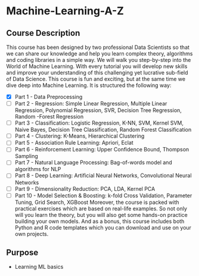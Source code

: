 # Machine-Learning-A-Z
## Course Description

This course has been designed by two professional Data Scientists so that we can share our knowledge and help you learn complex theory, algorithms and coding libraries in a simple way.
We will walk you step-by-step into the World of Machine Learning. With every tutorial you will develop new skills and improve your understanding of this challenging yet lucrative sub-field of Data Science.
This course is fun and exciting, but at the same time we dive deep into Machine Learning. It is structured the following way:
- [x] Part 1 - Data Preprocessing
- [ ] Part 2 - Regression: Simple Linear Regression, Multiple Linear Regression, Polynomial Regression, SVR, Decision Tree Regression, Random -Forest Regression
- [ ] Part 3 - Classification: Logistic Regression, K-NN, SVM, Kernel SVM, Naive Bayes, Decision Tree Classification, Random Forest Classification
- [ ] Part 4 - Clustering: K-Means, Hierarchical Clustering
- [ ] Part 5 - Association Rule Learning: Apriori, Eclat
- [ ] Part 6 - Reinforcement Learning: Upper Confidence Bound, Thompson Sampling
- [ ] Part 7 - Natural Language Processing: Bag-of-words model and algorithms for NLP
- [ ] Part 8 - Deep Learning: Artificial Neural Networks, Convolutional Neural Networks
- [ ] Part 9 - Dimensionality Reduction: PCA, LDA, Kernel PCA
- [ ] Part 10 - Model Selection & Boosting: k-fold Cross Validation, Parameter Tuning, Grid Search, XGBoost
Moreover, the course is packed with practical exercises which are based on real-life examples. So not only will you learn the theory, but you will also get some hands-on practice building your own models.
And as a bonus, this course includes both Python and R code templates which you can download and use on your own projects.
## Purpose
- Learning ML basics


